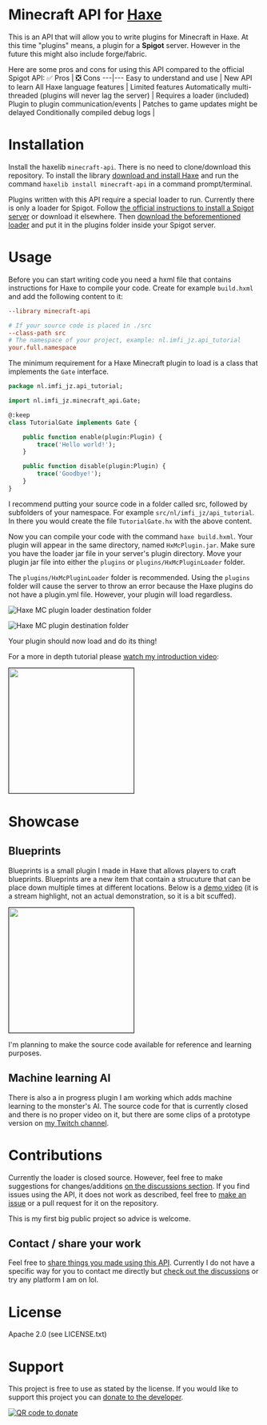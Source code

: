 # Minecraft API for [Haxe](https://haxe.org/)
This is an API that will allow you to write plugins for Minecraft in Haxe. At this time "plugins" means, a plugin for a **Spigot** server. However in the future this might also include forge/fabric. 

Here are some pros and cons for using this API compared to the official Spigot API:
✅ Pros | ❎ Cons
---|---
Easy to understand and use | New API to learn
All Haxe language features | Limited features
Automatically multi-threaded (plugins will never lag the server) | Requires a loader (included)
Plugin to plugin communication/events | Patches to game updates might be delayed
Conditionally compiled debug logs | 
<!-- More stable API (less breaking updates) | -->

# Installation
Install the haxelib `minecraft-api`. There is no need to clone/download this repository. To install the library [download and install Haxe](https://haxe.org/download/) and run the command `haxelib install minecraft-api` in a command prompt/terminal.

Plugins written with this API require a special loader to run. Currently there is only a loader for Spigot. Follow [the official instructions to install a Spigot server](https://www.spigotmc.org/wiki/buildtools/) or download it elsewhere. Then [download the beforementioned loader](https://www.spigotmc.org/resources/haxe-plugin-loader.103369/history) and put it in the plugins folder inside your Spigot server.

# Usage
Before you can start writing code you need a hxml file that contains instructions for Haxe to compile your code. Create for example `build.hxml` and add the following content to it:

```ini (hxml)
--library minecraft-api

# If your source code is placed in ./src
--class-path src
# The namespace of your project, example: nl.imfi_jz.api_tutorial
your.full.namespace
```

The minimum requirement for a Haxe Minecraft plugin to load is a class that implements the `Gate` interface. 

```haxe
package nl.imfi_jz.api_tutorial;

import nl.imfi_jz.minecraft_api.Gate;

@:keep
class TutorialGate implements Gate {

    public function enable(plugin:Plugin) {
        trace('Hello world!');
    }

    public function disable(plugin:Plugin) {
        trace('Goodbye!');
    }
}
```
I recommend putting your source code in a folder called src, followed by subfolders of your namespace. For example `src/nl/imfi_jz/api_tutorial`. In there you would create the file `TutorialGate.hx` with the above content.

Now you can compile your code with the command `haxe build.hxml`. Your plugin will appear in the same directory, named `HxMcPlugin.jar`. Make sure you have the loader jar file in your server's plugin directory. Move your plugin jar file into either the `plugins` or `plugins/HxMcPluginLoader` folder. 

The `plugins/HxMcPluginLoader` folder is recommended. Using the `plugins` folder will cause the server to throw an error because the Haxe plugins do not have a plugin.yml file. However, your plugin will load regardless.

![Haxe MC plugin loader destination folder](https://user-images.githubusercontent.com/10811551/176917171-18e00613-75e1-477d-b8db-d2dfe3aaaf9c.png)

![Haxe MC plugin destination folder](https://user-images.githubusercontent.com/10811551/176917130-d3b9fcfa-a205-4fbc-8cd2-1ef531a1561f.png)

Your plugin should now load and do its thing!

For a more in depth tutorial please [watch my introduction video](https://youtu.be/Y3j-8_2JHsI):

[<img src="https://user-images.githubusercontent.com/10811551/178589130-afae30a2-2381-40aa-a237-fec2b4de12b7.png" width="250" border="1">](https://youtu.be/Y3j-8_2JHsI)

# Showcase
## Blueprints
Blueprints is a small plugin I made in Haxe that allows players to craft blueprints. Blueprints are a new item that contain a strucuture that can be place down multiple times at different locations. Below is a [demo video](https://www.twitch.tv/videos/1288999978) (it is a stream highlight, not an actual demonstration, so it is a bit scuffed).

[<img src="https://user-images.githubusercontent.com/10811551/178467976-5876331d-a9ea-4440-a2fc-8818a14a2714.png" width="250" border="1">](https://www.twitch.tv/videos/1288999978)

 I'm planning to make the source code available for reference and learning purposes.

## Machine learning AI

There is also a in progress plugin I am working which adds machine learning to the monster's AI. The source code for that is currently closed and there is no proper video on it, but there are some clips of a prototype version on [my Twitch channel](https://twitch.com/jokerzappie). <!-- available but should not be used, modified or distributed. -->

# Contributions
Currently the loader is closed source. However, feel free to make suggestions for changes/additions [on the discussions section](https://github.com/imfi-jz/hx-mc-api/discussions). If you find issues using the API, it does not work as described, feel free to [make an issue](https://github.com/imfi-jz/hx-mc-api/issues/new/choose) or a pull request for it on the repository.

This is my first big public project so advice is welcome.

## Contact / share your work
Feel free to [share things you made using this API](https://github.com/imfi-jz/hx-mc-api/discussions/categories/show-and-tell). Currently I do not have a specific way for you to contact me directly but [check out the discussions](https://github.com/imfi-jz/hx-mc-api/discussions) or try any platform I am on lol.

# License
Apache 2.0 (see LICENSE.txt)

# Support
This project is free to use as stated by the license. If you would like to support this project you can [donate to the developer](https://www.paypal.com/donate/?hosted_button_id=TZRUV2B66PZKQ).

[![QR code to donate](https://panels.twitch.tv/panel-28008197-image-30c20ce1-8c4c-455a-9f74-950cdf9ead76)](https://www.paypal.com/donate/?hosted_button_id=TZRUV2B66PZKQ)

